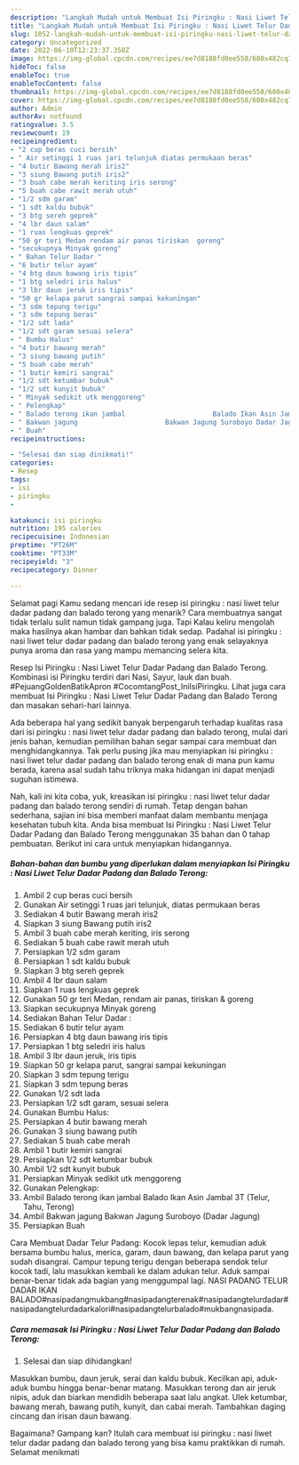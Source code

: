 ```yaml
---
description: "Langkah Mudah untuk Membuat Isi Piringku : Nasi Liwet Telur Dadar Padang dan Balado Terong, Enak"
title: "Langkah Mudah untuk Membuat Isi Piringku : Nasi Liwet Telur Dadar Padang dan Balado Terong, Enak"
slug: 1052-langkah-mudah-untuk-membuat-isi-piringku-nasi-liwet-telur-dadar-padang-dan-balado-terong-enak
category: Uncategorized
date: 2022-06-10T12:23:37.358Z
image: https://img-global.cpcdn.com/recipes/ee7d8188fd0ee558/680x482cq70/isi-piringku-nasi-liwet-telur-dadar-padang-dan-balado-terong-foto-resep-utama.jpg
hideToc: false
enableToc: true
enableTocContent: false
thumbnail: https://img-global.cpcdn.com/recipes/ee7d8188fd0ee558/680x482cq70/isi-piringku-nasi-liwet-telur-dadar-padang-dan-balado-terong-foto-resep-utama.jpg
cover: https://img-global.cpcdn.com/recipes/ee7d8188fd0ee558/680x482cq70/isi-piringku-nasi-liwet-telur-dadar-padang-dan-balado-terong-foto-resep-utama.jpg
author: Admin
authorAv: notfound
ratingvalue: 3.5
reviewcount: 19
recipeingredient:
- "2 cup beras cuci bersih"
- " Air setinggi 1 ruas jari telunjuk diatas permukaan beras"
- "4 butir Bawang merah iris2"
- "3 siung Bawang putih iris2"
- "3 buah cabe merah keriting iris serong"
- "5 buah cabe rawit merah utuh"
- "1/2 sdm garam"
- "1 sdt kaldu bubuk"
- "3 btg sereh geprek"
- "4 lbr daun salam"
- "1 ruas lengkuas geprek"
- "50 gr teri Medan rendam air panas tiriskan  goreng"
- "secukupnya Minyak goreng"
- " Bahan Telur Dadar "
- "6 butir telur ayam"
- "4 btg daun bawang iris tipis"
- "1 btg seledri iris halus"
- "3 lbr daun jeruk iris tipis"
- "50 gr kelapa parut sangrai sampai kekuningan"
- "3 sdm tepung terigu"
- "3 sdm tepung beras"
- "1/2 sdt lada"
- "1/2 sdt garam sesuai selera"
- " Bumbu Halus"
- "4 butir bawang merah"
- "3 siung bawang putih"
- "5 buah cabe merah"
- "1 butir kemiri sangrai"
- "1/2 sdt ketumbar bubuk"
- "1/2 sdt kunyit bubuk"
- " Minyak sedikit utk menggoreng"
- " Pelengkap"
- " Balado terong ikan jambal                      Balado Ikan Asin Jambal 3T Telur Tahu Terong"
- " Bakwan jagung                      Bakwan Jagung Suroboyo Dadar Jagung"
- " Buah"
recipeinstructions:

- "Selesai dan siap dinikmati!"
categories:
- Resep
tags:
- isi
- piringku
- 

katakunci: isi piringku  
nutrition: 195 calories
recipecuisine: Indonesian
preptime: "PT26M"
cooktime: "PT33M"
recipeyield: "3"
recipecategory: Dinner

---
```



Selamat pagi Kamu sedang mencari ide resep isi piringku : nasi liwet telur dadar padang dan balado terong yang menarik? Cara membuatnya sangat tidak terlalu sulit namun tidak gampang juga. Tapi Kalau keliru mengolah maka hasilnya akan hambar dan bahkan tidak sedap. Padahal isi piringku : nasi liwet telur dadar padang dan balado terong yang enak selayaknya punya aroma dan rasa yang mampu memancing selera kita.


Resep Isi Piringku : Nasi Liwet Telur Dadar Padang dan Balado Terong. Kombinasi isi Piringku terdiri dari Nasi, Sayur, lauk dan buah. #PejuangGoldenBatikApron #CocomtangPost_IniIsiPiringku. Lihat juga cara membuat Isi Piringku : Nasi Liwet Telur Dadar Padang dan Balado Terong dan masakan sehari-hari lainnya.

Ada beberapa hal yang sedikit banyak berpengaruh terhadap kualitas rasa dari isi piringku : nasi liwet telur dadar padang dan balado terong, mulai dari jenis bahan, kemudian pemilihan bahan segar sampai cara membuat dan menghidangkannya. Tak perlu pusing jika mau menyiapkan isi piringku : nasi liwet telur dadar padang dan balado terong enak di mana pun kamu berada, karena asal sudah tahu triknya maka hidangan ini dapat menjadi suguhan istimewa.


Nah, kali ini kita coba, yuk, kreasikan isi piringku : nasi liwet telur dadar padang dan balado terong sendiri di rumah. Tetap dengan bahan sederhana, sajian ini bisa memberi manfaat dalam membantu menjaga kesehatan tubuh kita. Anda bisa membuat Isi Piringku : Nasi Liwet Telur Dadar Padang dan Balado Terong menggunakan 35 bahan dan 0 tahap pembuatan. Berikut ini cara untuk menyiapkan hidangannya.

<!--inarticleads1-->

##### Bahan-bahan dan bumbu yang diperlukan dalam menyiapkan Isi Piringku : Nasi Liwet Telur Dadar Padang dan Balado Terong:

1. Ambil 2 cup beras cuci bersih
1. Gunakan  Air setinggi 1 ruas jari telunjuk, diatas permukaan beras
1. Sediakan 4 butir Bawang merah iris2
1. Siapkan 3 siung Bawang putih iris2
1. Ambil 3 buah cabe merah keriting, iris serong
1. Sediakan 5 buah cabe rawit merah utuh
1. Persiapkan 1/2 sdm garam
1. Persiapkan 1 sdt kaldu bubuk
1. Siapkan 3 btg sereh geprek
1. Ambil 4 lbr daun salam
1. Siapkan 1 ruas lengkuas geprek
1. Gunakan 50 gr teri Medan, rendam air panas, tiriskan &amp; goreng
1. Siapkan secukupnya Minyak goreng
1. Sediakan  Bahan Telur Dadar :
1. Sediakan 6 butir telur ayam
1. Persiapkan 4 btg daun bawang iris tipis
1. Persiapkan 1 btg seledri iris halus
1. Ambil 3 lbr daun jeruk, iris tipis
1. Siapkan 50 gr kelapa parut, sangrai sampai kekuningan
1. Siapkan 3 sdm tepung terigu
1. Siapkan 3 sdm tepung beras
1. Gunakan 1/2 sdt lada
1. Persiapkan 1/2 sdt garam, sesuai selera
1. Gunakan  Bumbu Halus:
1. Persiapkan 4 butir bawang merah
1. Gunakan 3 siung bawang putih
1. Sediakan 5 buah cabe merah
1. Ambil 1 butir kemiri sangrai
1. Persiapkan 1/2 sdt ketumbar bubuk
1. Ambil 1/2 sdt kunyit bubuk
1. Persiapkan  Minyak sedikit utk menggoreng
1. Gunakan  Pelengkap:
1. Ambil  Balado terong ikan jambal                      Balado Ikan Asin Jambal 3T (Telur, Tahu, Terong)
1. Ambil  Bakwan jagung                      Bakwan Jagung Suroboyo (Dadar Jagung)
1. Persiapkan  Buah


Cara Membuat Dadar Telur Padang: Kocok lepas telur, kemudian aduk bersama bumbu halus, merica, garam, daun bawang, dan kelapa parut yang sudah disangrai. Campur tepung terigu dengan beberapa sendok telur kocok tadi, lalu masukkan kembali ke dalam adukan telur. Aduk sampai benar-benar tidak ada bagian yang menggumpal lagi. NASI PADANG TELUR DADAR IKAN BALADO#nasipadangmukbang#nasipadangterenak#nasipadangtelurdadar#nasipadangtelurdadarkalori#nasipadangtelurbalado#mukbangnasipada. 

<!--inarticleads2-->

##### Cara memasak Isi Piringku : Nasi Liwet Telur Dadar Padang dan Balado Terong:


1. Selesai dan siap dihidangkan!

Masukkan bumbu, daun jeruk, serai dan kaldu bubuk. Kecilkan api, aduk-aduk bumbu hingga benar-benar matang. Masukkan terong dan air jeruk nipis, aduk dan biarkan mendidih beberapa saat lalu angkat. Ulek ketumbar, bawang merah, bawang putih, kunyit, dan cabai merah. Tambahkan daging cincang dan irisan daun bawang. 

Bagaimana? Gampang kan? Itulah cara membuat isi piringku : nasi liwet telur dadar padang dan balado terong yang bisa kamu praktikkan di rumah. Selamat menikmati

